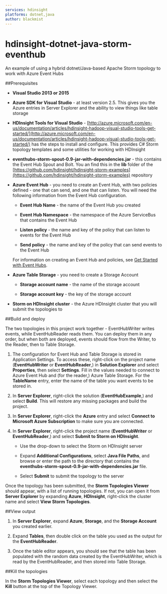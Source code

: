 ```yaml
---
services: hdinsight
platforms: dotnet,java
author: blackmist
---
```


# hdinsight-dotnet-java-storm-eventhub
An example of using a hybrid dotnet/Java-based Apache Storm topology to work with Azure Event Hubs

##Prerequisites

* **Visual Studio 2013 or 2015**

* **Azure SDK for Visual Studio** - at least version 2.5. This gives you the Azure entries in Server Explorer and the ability to view things like table storage

* **HDInsight Tools for Visual Studio** - [http://azure.microsoft.com/en-us/documentation/articles/hdinsight-hadoop-visual-studio-tools-get-started/](http://azure.microsoft.com/en-us/documentation/articles/hdinsight-hadoop-visual-studio-tools-get-started/) has the steps to install and configure. This provides C# Storm topology templates and some utilities for working with HDInsight

* **eventhubs-storm-spout-0.9-jar-with-dependencies.jar** - this contains the Event Hub Spout and Bolt. You an find this in the **lib** folder of the [https://github.com/hdinsight/hdinsight-storm-examples](https://github.com/hdinsight/hdinsight-storm-examples) repository

* **Azure Event Hub** - you need to create an Event Hub, with two policies defined - one that can send, and one that can listen. You will need the following information from the Event Hub configuration.

    * **Event Hub Name** - the name of the Event Hub you created

    * **Event Hub Namespace** - the namespace of the Azure ServiceBus that contains the Event Hub

    * **Listen policy** - the name and key of the policy that can listen to events for the Event Hub

    * **Send policy** - the name and key of the policy that can send events to the Event Hub
	
	For information on creating an Event Hub and policies, see [Get Started with Event Hubs](https://azure.microsoft.com/en-us/documentation/articles/event-hubs-csharp-ephcs-getstarted/).

* **Azure Table Storage** - you need to create a Storage Account

    * **Storage account name** - the name of the storage account

    * **Storage account key** - the key of the storage account

* **Storm on HDInsight cluster** - the Azure HDInsight cluster that you will submit the topologies to

##Build and deploy

The two topologies in this project work together - EventHubWriter writes events, while EventHubReader reads them. You can deploy them in any order, but when both are deployed, events should flow from the Writer, to the Reader, then to Table Storage.

1. The configuration for Event Hub and Table Storage is stored in Application Settings. To access these, right-click on the project name (**EventHubWriter** or **EventHubReader**,) in **Solution Explorer** and select **Properties**, then select **Settings**. Fill in the values needed to connect to Azure Event Hub and (for the reader,) Azure Table Storage. For the **TableName** entry, enter the name of the table you want events to be stored in.

2. In **Server Explorer**, right-click the solution (**EventHubExample**,) and select **Build**. This will restore any missing packages and build the project.

3. In **Server Explorer**, right-click the **Azure** entry and select **Connect to Microsoft Azure Subscription** to make sure you are connected.

4. In **Server Explorer**, right-click the project name (**EventHubWriter** or **EventHubReader**,) and select **Submit to Storm on HDInsight**.

    * Use the drop-down to select the Storm on HDInsight server

    * Expand **Additional Configurations**, select **Java File Paths**, and browse or enter the path to the directory that contains the **eventhubs-storm-spout-0.9-jar-with-dependencies.jar** file.

    * Select **Submit** to submit the topology to the server

Once the topology has been submitted, the **Storm Topologies Viewer** should appear, with a list of running topologies. If not, you can open it from **Server Explorer** by expanding **Azure**, **HDInsight**, right-click the cluster name and select **View Storm Topologies**.

##View output

1. In **Server Explorer**, expand **Azure**, **Storage**, and the **Storage Account** you created earlier.

2. Expand **Tables**, then double click on the table you used as the output for the **EventHubReader**.

3. Once the table editor appears, you should see that the table has been populated with the random data created by the EventHubWriter, which is read by the EventHubReader, and then stored into Table Storage.

##Kill the topologies

In the **Storm Topologies Viewer**, select each topology and then select the **Kill** button at the top of the Topology Viewer.

